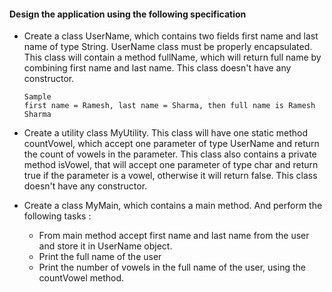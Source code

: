 #### Design the application using the following specification
- Create a class UserName, which contains two fields first name and last name of type String.
UserName class must be properly encapsulated. This class will contain a method fullName,
which will return full name by combining first name and last name. This class doesn't have any constructor.
    ```
   Sample
   first name = Ramesh, last name = Sharma, then full name is Ramesh Sharma
   ```
- Create a utility class MyUtility. This class will have one static method countVowel, 
which accept one parameter of type UserName and return the count of vowels in the parameter.
This class also contains a private method isVowel, that will accept one parameter of type char and return true if the
parameter is a vowel, otherwise it will return false. This class doesn't have any constructor.

- Create a class MyMain, which contains a main method. And perform the following tasks :
   - From main method accept first name and last name from the user and store it in UserName object.
   - Print the full name of the user
   - Print the number of vowels in the full name of the user, using the countVowel method.
